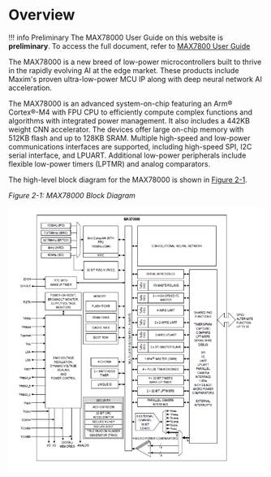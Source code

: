 # Overview

!!! info Preliminary
    The MAX78000 User Guide on this website is **preliminary**. To access the full document, refer to [MAX7800 User Guide](https://www.analog.com/media/en/technical-documentation/user-guides/max78000-user-guide.pdf) 

The MAX78000 is a new breed of low-power microcontrollers built to thrive in the rapidly evolving AI at the edge market. These products include Maxim's proven ultra-low-power MCU IP along with deep neural network AI acceleration.

The MAX78000 is an advanced system-on-chip featuring an Arm® Cortex®-M4 with FPU CPU to efficiently compute complex functions and algorithms with integrated power management. It also includes a 442KB weight CNN accelerator. The devices offer large on-chip memory with 512KB flash and up to 128KB SRAM. Multiple high-speed and low-power communications interfaces are supported, including high-speed SPI, I2C serial interface, and LPUART. Additional low-power peripherals include flexible low-power timers (LPTMR) and analog comparators.

The high-level block diagram for the MAX78000 is shown in [Figure 2-1](#figure2-1).

*Figure 2-1: MAX78000 Block Diagram*
<a name="figure2-1"></a>

![Figure 2-1](assets/images/figure2-1.png)
